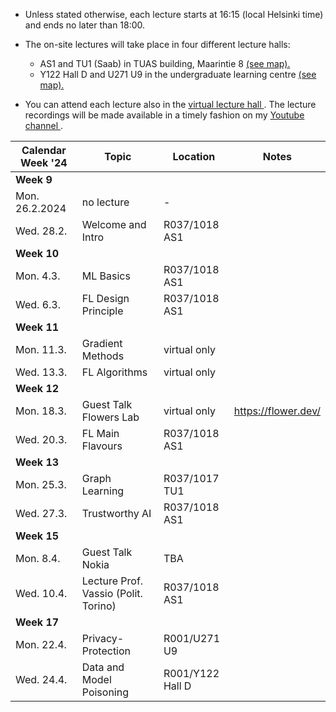 * Unless stated otherwise, each lecture starts at 16:15 (local Helsinki time) and ends no later than 18:00. 

* The on-site lectures will take place in four different lecture halls:  
  -   AS1 and TU1 (Saab) in TUAS building, Maarintie 8 <a href="https://maps.app.goo.gl/WymneLDPXe1WU2cg9"> (see map). </a> 
  -  Y122 Hall D and U271 U9 in the undergraduate learning centre <a href="https://maps.app.goo.gl/B8HBKVaDoSsEBV448"> (see map). </a>

* You can attend each lecture also in the <a href="https://aalto.zoom.us/j/61924584460?pwd=MXJDSHFyemdCOS91aFJxMmhqdXJwQT09"> virtual lecture hall </a>. 
The lecture recordings will be made available in a timely fashion on my <a href="https://www.youtube.com/channel/UC_tW4Z_GfJ2WCnKDtwMuDUA"> Youtube channel  </a>.



| Calendar Week '24| Topic                 | Location  |  Notes  |
|-----------------|-----------------------|---------------|--------------|
|**Week 9**    |                       |               |              |            
|    Mon. 26.2.2024   |   no lecture |       -        |              |        
|   Wed. 28.2.     | Welcome and Intro | R037/1018 AS1      |        |       
|**Week 10**    |                       |               |              |          
| Mon. 4.3. |   ML Basics       |       R037/1018 AS1  |          |  
| Wed. 6.3. |  FL Design Principle       |     R037/1018 AS1     |          |  
|**Week 11**    |                       |               |              |          
| Mon. 11.3. | Gradient Methods   |    virtual only  |            |  
| Wed. 13.3. | FL Algorithms    |      virtual only    |      |   
|**Week 12**  |                       |               |              |         
| Mon. 18.3. |  Guest Talk Flowers Lab   | virtual only |    https://flower.dev/     |   
| Wed. 20.3. |  FL Main Flavours    |  R037/1018 AS1    |       |             
|**Week 13**   |                       |               |              |         
| Mon. 25.3. | Graph Learning |  R037/1017 TU1        |               |   
| Wed. 27.3. | Trustworthy AI |   R037/1018 AS1         |               |   
|**Week 15**  |                       |               |              |         
| Mon. 8.4. | Guest Talk Nokia |   TBA      |               |   
| Wed. 10.4. | Lecture Prof. Vassio (Polit. Torino)  |   R037/1018 AS1         |               |   
|**Week 17**   |          |               |              |        
| Mon. 22.4.   |   Privacy-Protection  |     R001/U271 U9 | | 
|  Wed. 24.4.   |   Data and Model Poisoning  |    R001/Y122 Hall D | | 